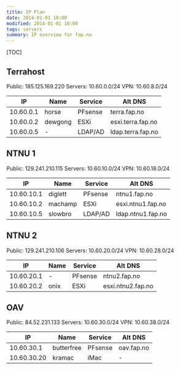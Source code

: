 ```yaml
---
title: IP Plan
date: 2014-01-01 10:00
modified: 2014-01-01 10:00
tags: servers
summary: IP overview for fap.no
---
```


[TOC]

## Terrahost

Public: 185.125.169.220
Servers: 10.60.0.0/24
VPN: 10.60.8.0/24

| IP        | Name    | Service | Alt DNS           |
|-----------|---------|---------|-------------------|
| 10.60.0.1 | horse   | PFsense | terra.fap.no      |
| 10.60.0.2 | dewgong | ESXi    | esxi.terra.fap.no |
| 10.60.0.5 | -       | LDAP/AD | ldap.terra.fap.no |

## NTNU 1

Public: 129.241.210.115
Servers: 10.60.10.0/24
VPN: 10.60.18.0/24

| IP         | Name    | Service | Alt DNS           |
|------------|---------|---------|-------------------|
| 10.60.10.1 | diglett | PFsense | ntnu1.fap.no      |
| 10.60.10.2 | machamp | ESXi    | esxi.ntnu1.fap.no |
| 10.60.10.5 | slowbro | LDAP/AD | ldap.ntnu1.fap.no |


## NTNU 2

Public: 129.241.210.106
Servers: 10.60.20.0/24
VPN: 10.60.28.0/24

| IP         | Name    | Service | Alt DNS           |
|------------|---------|---------|-------------------|
| 10.60.20.1 | -       | PFsense | ntnu2.fap.no      |
| 10.60.20.2 | onix    | ESXi    | esxi.ntnu2.fap.no |

## OAV

Public: 84.52.231.133
Servers: 10.60.30.0/24
VPN: 10.60.38.0/24

| IP          | Name       | Service | Alt DNS           |
|-------------|------------|---------|-------------------|
| 10.60.30.1  | butterfree | PFsense | oav.fap.no        |
| 10.60.30.20 | kramac     | iMac    | -                 |

